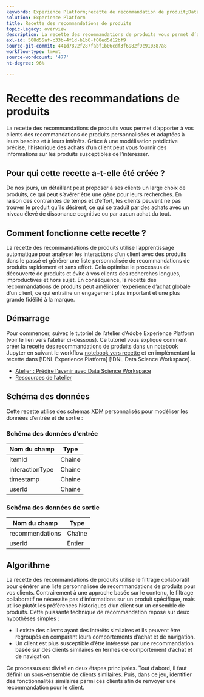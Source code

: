 ```yaml
---
keywords: Experience Platform;recette de recommandation de produit;Data Science Workspace;rubriques populaires;recettes;recette de précréation
solution: Experience Platform
title: Recette des recommandations de produits
topic-legacy: overview
description: La recette des recommandations de produits vous permet d’apporter à vos clients des recommandations de produits personnalisées et adaptées à leurs besoins et à leurs intérêts. Grâce à une modélisation prédictive précise, l’historique des achats d’un client peut vous fournir des informations sur les produits susceptibles de l’intéresser.
exl-id: 508d55af-c33b-4f1d-b1b6-f00ed5d12bf9
source-git-commit: 441d7822f287fabf1b06cdf3f6982f9c910387a8
workflow-type: tm+mt
source-wordcount: '477'
ht-degree: 96%

---
```


# Recette des recommandations de produits

La recette des recommandations de produits vous permet d’apporter à vos clients des recommandations de produits personnalisées et adaptées à leurs besoins et à leurs intérêts. Grâce à une modélisation prédictive précise, l’historique des achats d’un client peut vous fournir des informations sur les produits susceptibles de l’intéresser.

## Pour qui cette recette a-t-elle été créée ?

De nos jours, un détaillant peut proposer à ses clients un large choix de produits, ce qui peut s’avérer être une gêne pour leurs recherches. En raison des contraintes de temps et d’effort, les clients peuvent ne pas trouver le produit qu’ils désirent, ce qui se traduit par des achats avec un niveau élevé de dissonance cognitive ou par aucun achat du tout.

## Comment fonctionne cette recette ?

La recette des recommandations de produits utilise l’apprentissage automatique pour analyser les interactions d’un client avec des produits dans le passé et générer une liste personnalisée de recommandations de produits rapidement et sans effort. Cela optimise le processus de découverte de produits et évite à vos clients des recherches longues, improductives et hors sujet. En conséquence, la recette des recommandations de produits peut améliorer l’expérience d’achat globale d’un client, ce qui entraîne un engagement plus important et une plus grande fidélité à la marque.

## Démarrage

Pour commencer, suivez le tutoriel de l’atelier d’Adobe Experience Platform (voir le lien vers l’atelier ci-dessous). Ce tutoriel vous explique comment créer la recette des recommandations de produits dans un notebook Jupyter en suivant le workflow [notebook vers recette](../jupyterlab/create-a-recipe.md) et en implémentant la recette dans [!DNL Experience Platform] [!DNL Data Science Workspace].

* [Atelier : Prédire l’avenir avec Data Science Workspace](https://expleague.azureedge.net/labs/L777/index.html)
* [Ressources de l’atelier](https://github.com/adobe/experience-platform-dsw-reference/tree/master/Summit/2019/resources)

## Schéma des données

Cette recette utilise des schémas [XDM](../../xdm/schema/field-dictionary.md) personnalisés pour modéliser les données d’entrée et de sortie :

### Schéma des données d’entrée

| Nom du champ | Type |
| --- | --- |
| itemId | Chaîne |
| interactionType | Chaîne |
| timestamp | Chaîne |
| userId | Chaîne |

### Schéma des données de sortie

| Nom du champ | Type |
| --- | --- |
| recommendations | Chaîne |
| userId | Entier |

## Algorithme

La recette des recommandations de produits utilise le filtrage collaboratif pour générer une liste personnalisée de recommandations de produits pour vos clients. Contrairement à une approche basée sur le contenu, le filtrage collaboratif ne nécessite pas d’informations sur un produit spécifique, mais utilise plutôt les préférences historiques d’un client sur un ensemble de produits. Cette puissante technique de recommandation repose sur deux hypothèses simples :
* Il existe des clients ayant des intérêts similaires et ils peuvent être regroupés en comparant leurs comportements d’achat et de navigation.
* Un client est plus susceptible d’être intéressé par une recommandation basée sur des clients similaires en termes de comportement d’achat et de navigation.

Ce processus est divisé en deux étapes principales. Tout d’abord, il faut définir un sous-ensemble de clients similaires. Puis, dans ce jeu, identifier des fonctionnalités similaires parmi ces clients afin de renvoyer une recommandation pour le client.
